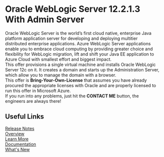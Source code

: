 # Oracle WebLogic Server 12.2.1.3 With Admin Server 
Oracle WebLogic Server is the world’s first cloud native, enterprise Java platform application server for developing and deploying multitier distributed enterprise applications. Azure WebLogic Server applications enable you to embrace cloud computing by providing greater choice and flexibility for WebLogic migration, lift and shift your Java EE application to Azure Cloud with smallest effort and biggest impact.  
This offer provisions a single virtual machine and installs Oracle WebLogic Server 12c on it. It creates a domain and starts up the Administration Server, which allow you to manage the domain with a browser.  
This offer is  **Bring-Your-Own-License** that assumes you have already procured the appropriate licenses with Oracle and are properly licensed to run this offer in Microsoft Azure.  
If you run into any problems, just hit the **CONTACT ME** button, the engineers are always there!

## Useful Links
[Release Notes](https://query.prod.cms.rt.microsoft.com/cms/api/am/binary/RE3TJ30)  
[Overview](https://www.oracle.com/middleware/weblogic/)  
[Learn More](https://www.oracle.com/middleware/technologies/weblogic.html)  
[Documentation](https://docs.oracle.com/middleware/12213/wls/index.html)  
[What's New](https://docs.oracle.com/middleware/12213/wls/NOTES/toc.htm)